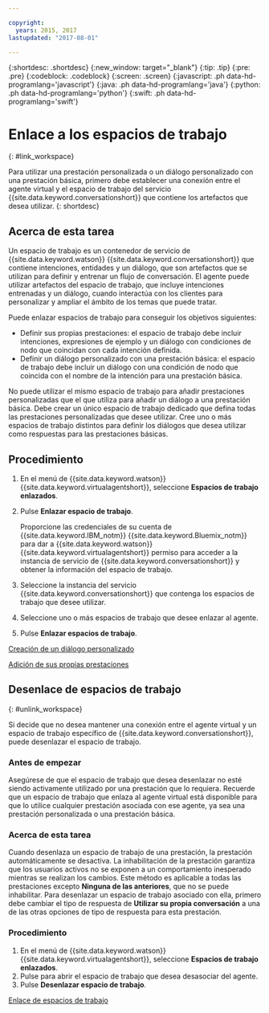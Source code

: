 ```yaml
---

copyright:
  years: 2015, 2017
lastupdated: "2017-08-01"

---
```


{:shortdesc: .shortdesc}
{:new_window: target="_blank"}
{:tip: .tip}
{:pre: .pre}
{:codeblock: .codeblock}
{:screen: .screen}
{:javascript: .ph data-hd-programlang='javascript'}
{:java: .ph data-hd-programlang='java'}
{:python: .ph data-hd-programlang='python'}
{:swift: .ph data-hd-programlang='swift'}

# Enlace a los espacios de trabajo
{: #link_workspace}

Para utilizar una prestación personalizada o un diálogo personalizado con una prestación básica, primero debe establecer una conexión entre el agente virtual y el espacio de trabajo del servicio {{site.data.keyword.conversationshort}} que contiene los artefactos que desea utilizar.
{: shortdesc}

## Acerca de esta tarea

Un espacio de trabajo es un contenedor de servicio de {{site.data.keyword.watson}} {{site.data.keyword.conversationshort}} que contiene intenciones, entidades y un diálogo, que son artefactos que se utilizan para definir y entrenar un flujo de conversación. El agente puede utilizar artefactos del espacio de trabajo, que incluye intenciones entrenadas y un diálogo, cuando interactúa con los clientes para personalizar y ampliar el ámbito de los temas que puede tratar.

Puede enlazar espacios de trabajo para conseguir los objetivos siguientes:

 - Definir sus propias prestaciones: el espacio de trabajo debe incluir intenciones, expresiones de ejemplo y un diálogo con condiciones de nodo que coincidan con cada intención definida. 
 - Definir un diálogo personalizado con una prestación básica: el espacio de trabajo debe incluir un diálogo con una condición de nodo que coincida con el nombre de la intención para una prestación básica.

No puede utilizar el mismo espacio de trabajo para añadir prestaciones personalizadas que el que utiliza para añadir un diálogo a una prestación básica. Debe crear un único espacio de trabajo dedicado que defina todas las prestaciones personalizadas que desee utilizar. Cree uno o más espacios de trabajo distintos para definir los diálogos que desea utilizar como respuestas para las prestaciones básicas.

## Procedimiento

1. En el menú de {{site.data.keyword.watson}} {{site.data.keyword.virtualagentshort}}, seleccione **Espacios de trabajo enlazados**.
1. Pulse **Enlazar espacio de trabajo**.

    Proporcione las credenciales de su cuenta de {{site.data.keyword.IBM_notm}} {{site.data.keyword.Bluemix_notm}} para dar a {{site.data.keyword.watson}} {{site.data.keyword.virtualagentshort}} permiso para acceder a la instancia de servicio de {{site.data.keyword.conversationshort}} y obtener la información del espacio de trabajo.

1. Seleccione la instancia del servicio {{site.data.keyword.conversationshort}} que contenga los espacios de trabajo que desee utilizar.
1. Seleccione uno o más espacios de trabajo que desee enlazar al agente.
1. Pulse **Enlazar espacios de trabajo**.

[Creación de un diálogo personalizado](/docs/services/virtual-agent/personalize.html#custom_dialog)

[Adición de sus propias prestaciones](/docs/services/virtual-agent/personalize.html#add_custom_capabilities)

## Desenlace de espacios de trabajo
{: #unlink_workspace}

Si decide que no desea mantener una conexión entre el agente virtual y un espacio de trabajo específico de {{site.data.keyword.conversationshort}}, puede desenlazar el espacio de trabajo.

### Antes de empezar

Asegúrese de que el espacio de trabajo que desea desenlazar no esté siendo activamente utilizado por una prestación que lo requiera. Recuerde que un espacio de trabajo que enlaza al agente virtual está disponible para que lo utilice cualquier prestación asociada con ese agente, ya sea una prestación personalizada o una prestación básica.

### Acerca de esta tarea

Cuando desenlaza un espacio de trabajo de una prestación, la prestación automáticamente se desactiva. La inhabilitación de la prestación garantiza que los usuarios activos no se exponen a un comportamiento inesperado mientras se realizan los cambios. Este método es aplicable a todas las prestaciones excepto **Ninguna de las anteriores**, que no se puede inhabilitar. Para desenlazar un espacio de trabajo asociado con ella, primero debe cambiar el tipo de respuesta de **Utilizar su propia conversación** a una de las otras opciones de tipo de respuesta para esta prestación.

### Procedimiento

1. En el menú de {{site.data.keyword.watson}} {{site.data.keyword.virtualagentshort}}, seleccione **Espacios de trabajo enlazados**.
1. Pulse para abrir el espacio de trabajo que desea desasociar del agente.
1. Pulse **Desenlazar espacio de trabajo**.

[Enlace de espacios de trabajo](/docs/services/virtual-agent/link_workspace.html)

